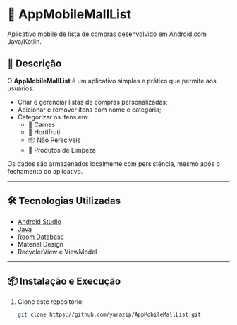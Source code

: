 # 🛒 AppMobileMallList

Aplicativo mobile de lista de compras desenvolvido em Android com Java/Kotlin.

## 📱 Descrição

O **AppMobileMallList** é um aplicativo simples e prático que permite aos usuários:

- Criar e gerenciar listas de compras personalizadas;
- Adicionar e remover itens com nome e categoria;
- Categorizar os itens em:
  - 🥩 Carnes
  - 🥬 Hortifruti
  - 📦 Não Perecíveis
  - 🧼 Produtos de Limpeza

Os dados são armazenados localmente com persistência, mesmo após o fechamento do aplicativo.

---

## 🛠️ Tecnologias Utilizadas

- [Android Studio](https://developer.android.com/studio)  
- [Java](https://www.oracle.com/java/)
- [Room Database](https://developer.android.com/jetpack/androidx/releases/room) 
- Material Design  
- RecyclerView e ViewModel  

---

## 📦 Instalação e Execução

1. Clone este repositório:
   ```bash
   git clone https://github.com/yarazip/AppMobileMallList.git
